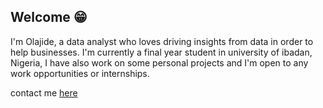 ##  Welcome 😁

I'm Olajide, a data analyst who loves driving insights from data in order to help businesses. I'm currently a final year student in university of ibadan, Nigeria, I have also work on some personal projects and I'm open to any work opportunities or internships.

contact me [here](samuelolajide777@gmail.com)



